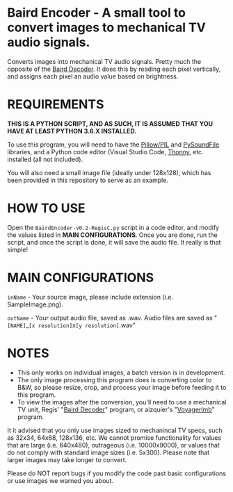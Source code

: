 # Baird Encoder - A small tool to convert images to mechanical TV audio signals.
Converts images into mechanical TV audio signals. Pretty much the opposite of the [Baird Decoder](https://github.com/RegisCasey/Baird-Decoder).
It does this by reading each pixel vertically, and assigns each pixel an audio value based on brightness.

# REQUIREMENTS
**THIS IS A PYTHON SCRIPT, AND AS SUCH, IT IS ASSUMED THAT YOU HAVE AT LEAST PYTHON 3.6.X INSTALLED.**

To use this program, you will need to have the [Pillow/PIL](https://pypi.org/project/Pillow/) and [PySoundFile](https://pypi.org/project/PySoundFile/) libraries,  and a Python code editor (Visual Studio Code, [Thonny](https://thonny.org/), etc. installed (all not included).

You will also need a small image file (ideally under 128x128), which has been provided in this repository to serve as an example.

# HOW TO USE
Open the `BairdEncoder-v0.2-RegisC.py` script in a code editor, and modify the values listed in **MAIN CONFIGURATIONS**. Once you are done, run the script, and once the script is done, it will save the audio file. It really is that simple!

# MAIN CONFIGURATIONS
`inName` - Your source image, please include extension (i.e. SampleImage.png).

`outName` - Your output audio file, saved as .wav. Audio files are saved as "`[NAME]`_`[x resolution]`x`[y resolution]`.wav"

# NOTES
- This only works on individual images, a batch version is in development.
- The only image processing this program does is converting color to B&W,
so please resize, crop, and process your image before feeding it to this
program.
- To view the images after the conversion, you'll need to use a
mechanical TV unit, Regis' "[Baird Decoder](https://github.com/RegisCasey/Baird-Decoder)" program, or aizquier's "[VoyagerImb](https://github.com/aizquier/voyagerimb)"
program.

It it advised that you only use images sized to mechanincal TV specs, such as
32x34, 64x68, 128x136, etc. We cannot promise functionality for values that are 
large (i.e. 640x480), outrageous (i.e. 10000x9000), or values that do not comply
with standard image sizes (i.e. 5x300). Please note that larger images may take
longer to convert.

Please do NOT report bugs if you modify the code past basic configurations or
use images we warned you about.
